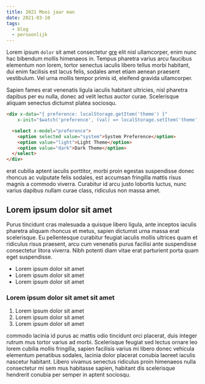 ```yaml
---
title: 2021 Mooi jaar man
date: 2021-03-10
tags:
  - blog
  - persoonlijk
---
```


Lorem ipsum `dolor` sit amet consectetur [gre](adipiscing) elit nisl ullamcorper, enim nunc hac bibendum mollis himenaeos in. Tempus pharetra varius arcu faucibus elementum non lorem, tortor senectus iaculis libero tellus morbi habitant, dui enim facilisis est lacus felis, sodales amet etiam aenean praesent vestibulum. Vel urna mollis tempor primis id, eleifend gravida ullamcorper.

Sapien fames erat venenatis ligula iaculis habitant ultricies, nisl pharetra dapibus per eu nulla, donec ad velit lectus auctor curae. Scelerisque aliquam senectus dictumst platea sociosqu.

```html
<div x-data="{ preference: localStorage.getItem('theme') }"
    x-init="$watch('preference', (val) => localStorage.setItem('theme', val))">

  <select x-model="preference">
    <option selected value="system">System Preference</option>
    <option value="light">Light Theme</option>
    <option value="dark">Dark Theme</option>
  </select>
</div>
```

 erat cubilia aptent iaculis porttitor, morbi proin egestas suspendisse donec rhoncus ac vulputate felis sodales, est accumsan fringilla mattis risus magnis a commodo viverra. Curabitur id arcu justo lobortis luctus, nunc varius dapibus nullam curae class, ridiculus non massa amet.

## Lorem ipsum dolor sit amet

Purus tincidunt cras malesuada a quisque libero ligula, ante inceptos iaculis pharetra aliquam rhoncus et metus, sapien dictumst urna massa erat scelerisque. Eu pellentesque curabitur feugiat iaculis mollis ultrices quam et ridiculus risus praesent, arcu cum venenatis purus facilisi ante suspendisse consectetur litora viverra. Nibh potenti diam vitae erat parturient porta quam eget suspendisse.

- Lorem ipsum dolor sit amet
- Lorem ipsum dolor sit amet
- Lorem ipsum dolor sit amet

### Lorem ipsum dolor sit amet sit amet

1. Lorem ipsum dolor sit amet
2. Lorem ipsum dolor sit amet
3. Lorem ipsum dolor sit amet

commodo lacinia id purus ac mattis odio tincidunt orci placerat, duis integer rutrum mus tortor varius ad morbi. Scelerisque feugiat sed lectus ornare leo lorem cubilia mollis fringilla, sapien facilisis varius mi libero donec vehicula elementum penatibus sodales, lacinia dolor placerat conubia laoreet iaculis nascetur habitant. Libero vivamus senectus ridiculus proin himenaeos nulla consectetur mi sem mus habitasse sapien, habitant dis scelerisque hendrerit conubia per semper in aptent sociosqu.
